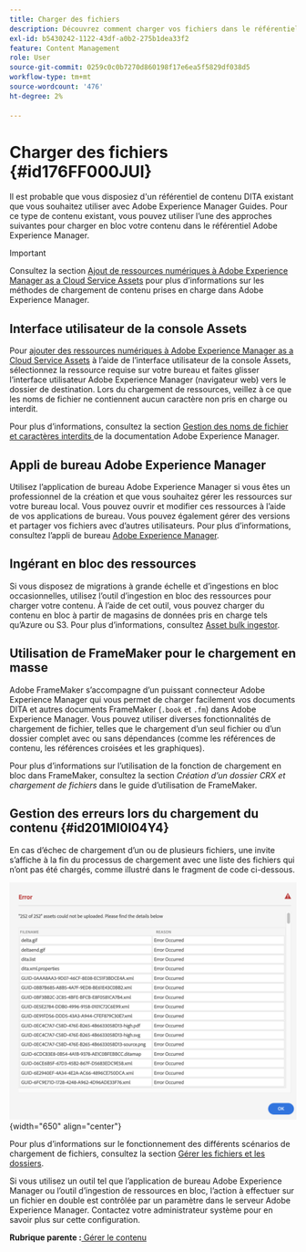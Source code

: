 ```yaml
---
title: Charger des fichiers
description: Découvrez comment charger vos fichiers dans le référentiel AEM et gérer les erreurs. Connaître l’interface utilisateur de la console Assets, l’application de bureau AEM, l’outil d’ingestion de ressources en masse et utiliser FrameMaker pour le chargement en masse.
exl-id: b5430242-1122-43df-a0b2-275b1dea33f2
feature: Content Management
role: User
source-git-commit: 0259c0c0b7270d860198f17e6ea5f5829df038d5
workflow-type: tm+mt
source-wordcount: '476'
ht-degree: 2%

---
```


# Charger des fichiers {#id176FF000JUI}

Il est probable que vous disposiez d&#39;un référentiel de contenu DITA existant que vous souhaitez utiliser avec Adobe Experience Manager Guides. Pour ce type de contenu existant, vous pouvez utiliser l’une des approches suivantes pour charger en bloc votre contenu dans le référentiel Adobe Experience Manager.

>[!IMPORTANT]
>
> Consultez la section [Ajout de ressources numériques à Adobe Experience Manager as a Cloud Service Assets](https://experienceleague.adobe.com/docs/experience-manager-cloud-service/assets/manage/add-assets.html) pour plus d’informations sur les méthodes de chargement de contenu prises en charge dans Adobe Experience Manager.

## Interface utilisateur de la console Assets

Pour [ajouter des ressources numériques à Adobe Experience Manager as a Cloud Service Assets](https://experienceleague.adobe.com/docs/experience-manager-cloud-service/assets/manage/add-assets.html#filename-handling#upload-assets) à l’aide de l’interface utilisateur de la console Assets, sélectionnez la ressource requise sur votre bureau et faites glisser l’interface utilisateur Adobe Experience Manager \(navigateur web\) vers le dossier de destination. Lors du chargement de ressources, veillez à ce que les noms de fichier ne contiennent aucun caractère non pris en charge ou interdit.

Pour plus d’informations, consultez la section [ Gestion des noms de fichier et caractères interdits ](https://experienceleague.adobe.com/docs/experience-manager-cloud-service/assets/manage/add-assets.html#filename-handling) de la documentation Adobe Experience Manager.

## Appli de bureau Adobe Experience Manager

Utilisez l’application de bureau Adobe Experience Manager si vous êtes un professionnel de la création et que vous souhaitez gérer les ressources sur votre bureau local. Vous pouvez ouvrir et modifier ces ressources à l’aide de vos applications de bureau. Vous pouvez également gérer des versions et partager vos fichiers avec d’autres utilisateurs. Pour plus d’informations, consultez l’appli de bureau [Adobe Experience Manager](https://experienceleague.adobe.com/docs/experience-manager-desktop-app/using/using.html?lang=fr).

## Ingérant en bloc des ressources

Si vous disposez de migrations à grande échelle et d’ingestions en bloc occasionnelles, utilisez l’outil d’ingestion en bloc des ressources pour charger votre contenu. À l’aide de cet outil, vous pouvez charger du contenu en bloc à partir de magasins de données pris en charge tels qu’Azure ou S3. Pour plus d’informations, consultez [Asset bulk ingestor](https://experienceleague.adobe.com/docs/experience-manager-cloud-service/assets/manage/add-assets.html?lang=en#asset-bulk-ingestor).

## Utilisation de FrameMaker pour le chargement en masse

Adobe FrameMaker s’accompagne d’un puissant connecteur Adobe Experience Manager qui vous permet de charger facilement vos documents DITA et autres documents FrameMaker \(`.book` et `.fm`\) dans Adobe Experience Manager. Vous pouvez utiliser diverses fonctionnalités de chargement de fichier, telles que le chargement d’un seul fichier ou d’un dossier complet avec ou sans dépendances \(comme les références de contenu, les références croisées et les graphiques\).

Pour plus d’informations sur l’utilisation de la fonction de chargement en bloc dans FrameMaker, consultez la section *Création d’un dossier CRX et chargement de fichiers* dans le guide d’utilisation de FrameMaker.

## Gestion des erreurs lors du chargement du contenu {#id201MI0I04Y4}

En cas d’échec de chargement d’un ou de plusieurs fichiers, une invite s’affiche à la fin du processus de chargement avec une liste des fichiers qui n’ont pas été chargés, comme illustré dans le fragment de code ci-dessous.

![](images/uuid-files-failed-to-upload_cs.png){width="650" align="center"}

Pour plus d’informations sur le fonctionnement des différents scénarios de chargement de fichiers, consultez la section [Gérer les fichiers et les dossiers](authoring-file-management.md#).

Si vous utilisez un outil tel que l’application de bureau Adobe Experience Manager ou l’outil d’ingestion de ressources en bloc, l’action à effectuer sur un fichier en double est contrôlée par un paramètre dans le serveur Adobe Experience Manager. Contactez votre administrateur système pour en savoir plus sur cette configuration.

**Rubrique parente :**[ Gérer le contenu](authoring.md)

